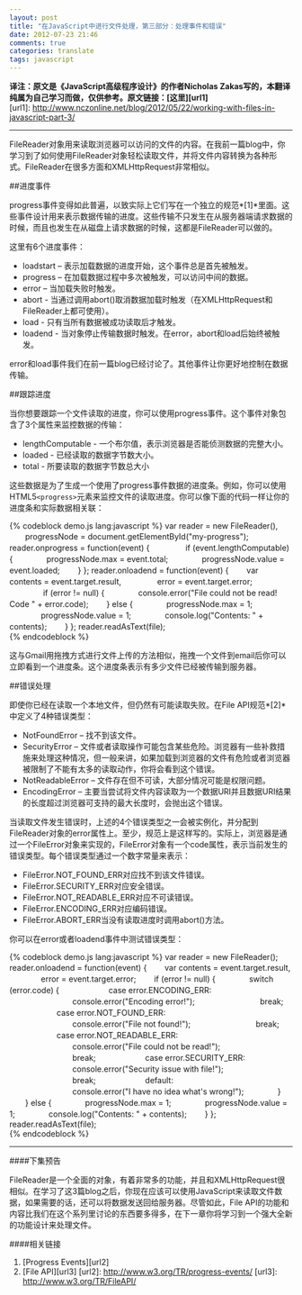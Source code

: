 ```yaml
---
layout: post
title: "在JavaScript中进行文件处理，第三部分：处理事件和错误"
date: 2012-07-23 21:46
comments: true
categories: translate
tags: javascript
---
```

  
**译注：原文是《JavaScript高级程序设计》的作者Nicholas Zakas写的，本翻译纯属为自己学习而做，仅供参考。原文链接：[这里][url1]**  
[url1]: http://www.nczonline.net/blog/2012/05/22/working-with-files-in-javascript-part-3/

***

FileReader对象用来读取浏览器可以访问的文件的内容。在我前一篇blog中，你学习到了如何使用FileReader对象轻松读取文件，并将文件内容转换为各种形式。FileReader在很多方面和XMLHttpRequest非常相似。  
  
##进度事件  
  
progress事件变得如此普遍，以致实际上它们写在一个独立的规范*[1]*里面。这些事件设计用来表示数据传输的进度。这些传输不只发生在从服务器端请求数据的时候，而且也发生在从磁盘上请求数据的时候，这都是FileReader可以做的。  
  
这里有6个进度事件：  

* loadstart – 表示加载数据的进度开始，这个事件总是首先被触发。
* progress – 在加载数据过程中多次被触发，可以访问中间的数据。
* error – 当加载失败时触发。
* abort - 当通过调用abort()取消数据加载时触发（在XMLHttpRequest和FileReader上都可使用）。
* load - 只有当所有数据被成功读取后才触发。
* loadend - 当对象停止传输数据时触发。在error，abort和load后始终被触发。    
  
error和load事件我们在前一篇blog已经讨论了。其他事件让你更好地控制在数据传输。  
  
##跟踪进度  
  
当你想要跟踪一个文件读取的进度，你可以使用progress事件。这个事件对象包含了3个属性来监控数据的传输：  

* lengthComputable - 一个布尔值，表示浏览器是否能侦测数据的完整大小。
* loaded - 已经读取的数据字节数大小。
* total - 所要读取的数据字节数总大小
  
这些数据是为了生成一个使用了progress事件数据的进度条。例如，你可以使用HTML5`<progress>`元素来监控文件的读取进度。你可以像下面的代码一样让你的进度条和实际数据相关联：  

{% codeblock demo.js lang:javascript %}
var reader = new FileReader(), 
　　progressNode = document.getElementById("my-progress"); 
reader.onprogress = function(event) { 　　
　　if (event.lengthComputable) { 
　　　　progressNode.max = event.total; 
　　　　progressNode.value = event.loaded; 
　　} 
}; 
reader.onloadend = function(event) { 
　　var contents = event.target.result, 
　　　　 error = event.target.error; 
　　
　　if (error != null) { 
　　　　console.error("File could not be read! Code " + error.code); 
　　} else { 
　　　　progressNode.max = 1; 
　　　　progressNode.value = 1; 
　　　　console.log("Contents: " + contents); 
　　} 
}; 
reader.readAsText(file);  
{% endcodeblock %}  
  
这与Gmail用拖拽方式进行文件上传的方法相似，拖拽一个文件到email后你可以立即看到一个进度条。这个进度条表示有多少文件已经被传输到服务器。  

##错误处理  
  
即使你已经在读取一个本地文件，但仍然有可能读取失败。在File API规范*[2]*中定义了4种错误类型：    
  
* NotFoundError – 找不到该文件。　　
* SecurityError – 文件或者读取操作可能包含某些危险。浏览器有一些补救措施来处理这种情况，但一般来讲，如果加载到浏览器的文件有危险或者浏览器被限制了不能有太多的读取动作，你将会看到这个错误。　　
* NotReadableError – 文件存在但不可读，大部分情况可能是权限问题。　　
* EncodingError – 主要当尝试将文件内容读取为一个数据URI并且数据URI结果的长度超过浏览器可支持的最大长度时，会抛出这个错误。  
  
当读取文件发生错误时，上述的4个错误类型之一会被实例化，并分配到FileReader对象的error属性上。至少，规范上是这样写的。实际上，浏览器是通过一个FileError对象来实现的，FileError对象有一个code属性，表示当前发生的错误类型。每个错误类型通过一个数字常量来表示：  
  
* FileError.NOT_FOUND_ERR对应找不到该文件错误。
* FileError.SECURITY_ERR对应安全错误。
* FileError.NOT_READABLE_ERR对应不可读错误。
* FileError.ENCODING_ERR对应编码错误。
* FileError.ABORT_ERR当没有读取进度时调用abort()方法。    
  
你可以在error或者loadend事件中测试错误类型：  

{% codeblock demo.js lang:javascript %}
var reader = new FileReader(); 
reader.onloadend = function(event) {
　　var contents = event.target.result, 
　　　　error = event.target.error; 
　　if (error != null) { 
　　　　switch (error.code) {
　　　　　　case error.ENCODING_ERR: 
　　　　　　　　console.error("Encoding error!"); 
　　　　　　　　break; 
　　　　　　case error.NOT_FOUND_ERR: 
　　　　　　　　console.error("File not found!"); 
　　　　　　　　break; 
　　　　　　case error.NOT_READABLE_ERR: 
　　　　　　　　console.error("File could not be read!"); 
　　　　　　　　break; 
　　　　　　case error.SECURITY_ERR: 
　　　　　　　　console.error("Security issue with file!"); 
　　　　　　　　break; 
　　　　　　default: 
　　　　　　　　console.error("I have no idea what's wrong!"); 
　　　　} 
　　} else { 
　　　　progressNode.max = 1; 
　　　　progressNode.value = 1; 
　　　　console.log("Contents: " + contents); 
　　} 
}; 
reader.readAsText(file);   
{% endcodeblock %}
  
***
####下集预告  
  
FileReader是一个全面的对象，有着非常多的功能，并且和XMLHttpRequest很相似。在学习了这3篇blog之后，你现在应该可以使用JavaScript来读取文件数据，如果需要的话，还可以将数据发送回给服务器。尽管如此，File API的功能和内容比我们在这个系列里讨论的东西要多得多，在下一章你将学习到一个强大全新的功能设计来处理文件。  
  
####相关链接  
  
1. [Progress Events][url2]
2. [File API][url3]
[url2]: http://www.w3.org/TR/progress-events/
[url3]: http://www.w3.org/TR/FileAPI/




